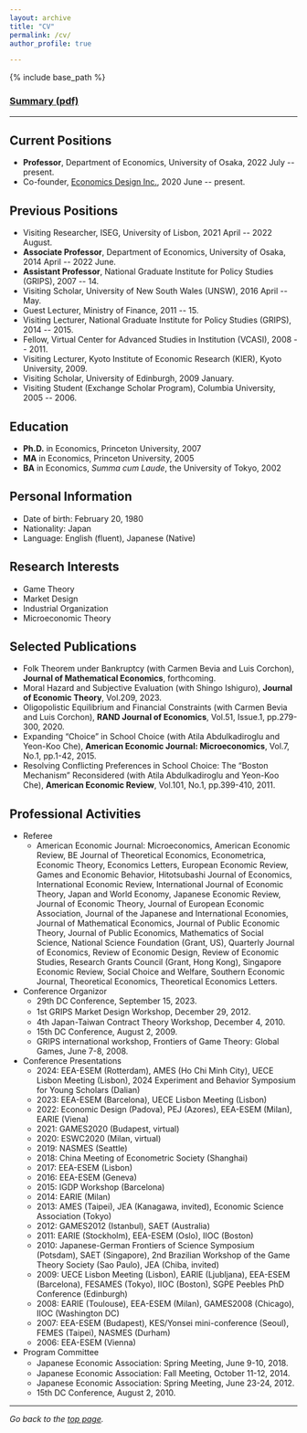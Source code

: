 ```yaml
---
layout: archive
title: "CV"
permalink: /cv/
author_profile: true

---
```


{% include base_path %}

### [Summary (pdf)](https://yagena.github.io/files/CV_20240531.pdf)

------

## Current Positions

* **Professor**, Department of Economics, University of Osaka, 2022 July -- present.
* Co-founder, [Economics Design Inc.](https://econ.news/), 2020 June -- present.


## Previous Positions

* Visiting Researcher, ISEG, University of Lisbon, 2021 April -- 2022 August.
* **Associate Professor**, Department of Economics, University of Osaka, 2014 April -- 2022 June.
* **Assistant Professor**, National Graduate Institute for Policy Studies (GRIPS), 2007 -- 14.
* Visiting Scholar, University of New South Wales (UNSW), 2016 April -- May.
* Guest Lecturer, Ministry of Finance, 2011 -- 15.
* Visiting Lecturer, National Graduate Institute for Policy Studies (GRIPS), 2014 -- 2015.
* Fellow, Virtual Center for Advanced Studies in Institution (VCASI), 2008 -- 2011.
* Visiting Lecturer, Kyoto Institute of Economic Research (KIER), Kyoto University, 2009.
* Visiting Scholar, University of Edinburgh, 2009 January.
* Visiting Student (Exchange Scholar Program), Columbia University, 2005 -- 2006.


## Education

* **Ph.D.** in Economics, Princeton University, 2007 
* **MA** in Economics, Princeton University, 2005 
* **BA** in Economics, *Summa cum Laude*, the University of Tokyo, 2002 


## Personal Information

* Date of birth: February 20, 1980  
* Nationality: Japan 
* Language: English (fluent), Japanese (Native) 


## Research Interests

* Game Theory
* Market Design
* Industrial Organization
* Microeconomic Theory


## Selected Publications

* Folk Theorem under Bankruptcy (with Carmen Bevia and Luis Corchon), **Journal of Mathematical Economics**, forthcoming.
* Moral Hazard and Subjective Evaluation (with Shingo Ishiguro), **Journal of Economic Theory**, Vol.209, 2023.
* Oligopolistic Equilibrium and Financial Constraints (with Carmen Bevia and Luis Corchon), **RAND Journal of Economics**, Vol.51, Issue.1, pp.279-300, 2020.
* Expanding “Choice” in School Choice (with Atila Abdulkadiroglu and Yeon-Koo Che), **American Economic Journal: Microeconomics**, Vol.7, No.1, pp.1-42, 2015.
* Resolving Conflicting Preferences in School Choice: The “Boston Mechanism” Reconsidered (with Atila Abdulkadiroglu and Yeon-Koo Che), **American Economic Review**, Vol.101, No.1, pp.399-410, 2011.


## Professional Activities

* Referee 
  * American Economic Journal: Microeconomics, American Economic Review, BE Journal of Theoretical Economics, Econometrica, Economic Theory, Economics Letters, European Economic Review, Games and Economic Behavior, Hitotsubashi Journal of Economics, International Economic Review, International Journal of Economic Theory, Japan and World Economy, Japanese Economic Review, Journal of Economic Theory, Journal of European Economic Association, Journal of the Japanese and International Economies, Journal of Mathematical Economics, Journal of Public Economic Theory, Journal of Public Economics, Mathematics of Social Science, National Science Foundation (Grant, US), Quarterly Journal of Economics, Review of Economic Design,  Review of Economic Studies, Research Grants Council (Grant, Hong Kong), Singapore Economic Review, Social Choice and Welfare, Southern Economic Journal, Theoretical Economics, Theoretical Economics Letters.
* Conference Organizor
  * 29th DC Conference, September 15, 2023.
  * 1st GRIPS Market Design Workshop, December 29, 2012.　
  * 4th Japan-Taiwan Contract Theory Workshop, December 4, 2010.
  * 15th DC Conference, August 2, 2009.
  * GRIPS international workshop, Frontiers of Game Theory: Global Games, June 7-8, 2008.   
* Conference Presentations
  * 2024: EEA-ESEM (Rotterdam), AMES (Ho Chi Minh City), UECE Lisbon Meeting (Lisbon), 2024 Experiment and Behavior Symposium for Young Scholars (Dalian)
  * 2023: EEA-ESEM (Barcelona), UECE Lisbon Meeting (Lisbon) 
  * 2022: Economic Design (Padova), PEJ (Azores), EEA-ESEM (Milan), EARIE (Viena)
  * 2021: GAMES2020 (Budapest, virtual)
  * 2020: ESWC2020 (Milan, virtual)
  * 2019: NASMES (Seattle)
  * 2018: China Meeting of Econometric Society (Shanghai)
  * 2017: EEA-ESEM (Lisbon)
  * 2016: EEA-ESEM (Geneva)
  * 2015: IGDP Workshop (Barcelona)
  * 2014: EARIE (Milan) 
  * 2013: AMES (Taipei), JEA (Kanagawa, invited), Economic Science Association (Tokyo)
  * 2012: GAMES2012 (Istanbul), SAET (Australia)
  * 2011: EARIE (Stockholm), EEA-ESEM (Oslo), IIOC (Boston)
  * 2010: Japanese-German Frontiers of Science Symposium (Potsdam), SAET (Singapore), 2nd Brazilian Workshop of the Game Theory Society (Sao Paulo), JEA (Chiba, invited)
  * 2009: UECE Lisbon Meeting (Lisbon), EARIE (Ljubljana), EEA-ESEM (Barcelona), FESAMES (Tokyo), IIOC (Boston), SGPE Peebles PhD Conference (Edinburgh)
  * 2008: EARIE (Toulouse), EEA-ESEM (Milan), GAMES2008 (Chicago), IIOC (Washington DC)
  * 2007: EEA-ESEM (Budapest), KES/Yonsei mini-conference (Seoul), FEMES (Taipei), NASMES (Durham)
  * 2006: EEA-ESEM (Vienna) 
* Program Committee
  * Japanese Economic Association: Spring Meeting, June 9-10, 2018.　
  * Japanese Economic Association: Fall Meeting, October 11-12, 2014. 
  * Japanese Economic Association: Spring Meeting, June 23-24, 2012. 
  * 15th DC Conference, August 2, 2010. 

------ 

*Go back to the [top page](https://yagena.github.io/).*
